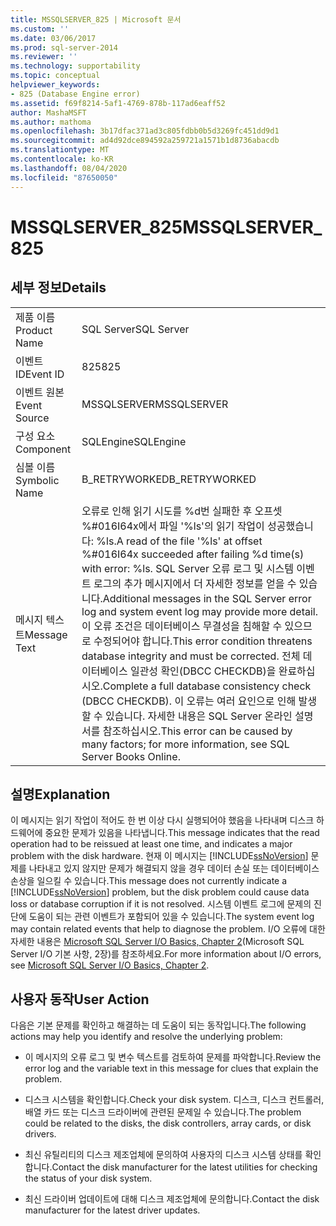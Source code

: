 ```yaml
---
title: MSSQLSERVER_825 | Microsoft 문서
ms.custom: ''
ms.date: 03/06/2017
ms.prod: sql-server-2014
ms.reviewer: ''
ms.technology: supportability
ms.topic: conceptual
helpviewer_keywords:
- 825 (Database Engine error)
ms.assetid: f69f8214-5af1-4769-878b-117ad6eaff52
author: MashaMSFT
ms.author: mathoma
ms.openlocfilehash: 3b17dfac371ad3c805fdbb0b5d3269fc451dd9d1
ms.sourcegitcommit: ad4d92dce894592a259721a1571b1d8736abacdb
ms.translationtype: MT
ms.contentlocale: ko-KR
ms.lasthandoff: 08/04/2020
ms.locfileid: "87650050"
---
```

# <a name="mssqlserver_825"></a><span data-ttu-id="43f18-102">MSSQLSERVER_825</span><span class="sxs-lookup"><span data-stu-id="43f18-102">MSSQLSERVER_825</span></span>
    
## <a name="details"></a><span data-ttu-id="43f18-103">세부 정보</span><span class="sxs-lookup"><span data-stu-id="43f18-103">Details</span></span>  
  
|||  
|-|-|  
|<span data-ttu-id="43f18-104">제품 이름</span><span class="sxs-lookup"><span data-stu-id="43f18-104">Product Name</span></span>|<span data-ttu-id="43f18-105">SQL Server</span><span class="sxs-lookup"><span data-stu-id="43f18-105">SQL Server</span></span>|  
|<span data-ttu-id="43f18-106">이벤트 ID</span><span class="sxs-lookup"><span data-stu-id="43f18-106">Event ID</span></span>|<span data-ttu-id="43f18-107">825</span><span class="sxs-lookup"><span data-stu-id="43f18-107">825</span></span>|  
|<span data-ttu-id="43f18-108">이벤트 원본</span><span class="sxs-lookup"><span data-stu-id="43f18-108">Event Source</span></span>|<span data-ttu-id="43f18-109">MSSQLSERVER</span><span class="sxs-lookup"><span data-stu-id="43f18-109">MSSQLSERVER</span></span>|  
|<span data-ttu-id="43f18-110">구성 요소</span><span class="sxs-lookup"><span data-stu-id="43f18-110">Component</span></span>|<span data-ttu-id="43f18-111">SQLEngine</span><span class="sxs-lookup"><span data-stu-id="43f18-111">SQLEngine</span></span>|  
|<span data-ttu-id="43f18-112">심볼 이름</span><span class="sxs-lookup"><span data-stu-id="43f18-112">Symbolic Name</span></span>|<span data-ttu-id="43f18-113">B_RETRYWORKED</span><span class="sxs-lookup"><span data-stu-id="43f18-113">B_RETRYWORKED</span></span>|  
|<span data-ttu-id="43f18-114">메시지 텍스트</span><span class="sxs-lookup"><span data-stu-id="43f18-114">Message Text</span></span>|<span data-ttu-id="43f18-115">오류로 인해 읽기 시도를 %d번 실패한 후 오프셋 %#016I64x에서 파일 '%ls'의 읽기 작업이 성공했습니다: %ls.</span><span class="sxs-lookup"><span data-stu-id="43f18-115">A read of the file '%ls' at offset %#016I64x succeeded after failing %d time(s) with error: %ls.</span></span> <span data-ttu-id="43f18-116">SQL Server 오류 로그 및 시스템 이벤트 로그의 추가 메시지에서 더 자세한 정보를 얻을 수 있습니다.</span><span class="sxs-lookup"><span data-stu-id="43f18-116">Additional messages in the SQL Server error log and system event log may provide more detail.</span></span> <span data-ttu-id="43f18-117">이 오류 조건은 데이터베이스 무결성을 침해할 수 있으므로 수정되어야 합니다.</span><span class="sxs-lookup"><span data-stu-id="43f18-117">This error condition threatens database integrity and must be corrected.</span></span> <span data-ttu-id="43f18-118">전체 데이터베이스 일관성 확인(DBCC CHECKDB)을 완료하십시오.</span><span class="sxs-lookup"><span data-stu-id="43f18-118">Complete a full database consistency check (DBCC CHECKDB).</span></span> <span data-ttu-id="43f18-119">이 오류는 여러 요인으로 인해 발생할 수 있습니다. 자세한 내용은 SQL Server 온라인 설명서를 참조하십시오.</span><span class="sxs-lookup"><span data-stu-id="43f18-119">This error can be caused by many factors; for more information, see SQL Server Books Online.</span></span>|  
  
## <a name="explanation"></a><span data-ttu-id="43f18-120">설명</span><span class="sxs-lookup"><span data-stu-id="43f18-120">Explanation</span></span>  
 <span data-ttu-id="43f18-121">이 메시지는 읽기 작업이 적어도 한 번 이상 다시 실행되어야 했음을 나타내며 디스크 하드웨어에 중요한 문제가 있음을 나타냅니다.</span><span class="sxs-lookup"><span data-stu-id="43f18-121">This message indicates that the read operation had to be reissued at least one time, and indicates a major problem with the disk hardware.</span></span> <span data-ttu-id="43f18-122">현재 이 메시지는 [!INCLUDE[ssNoVersion](../../includes/ssnoversion-md.md)] 문제를 나타내고 있지 않지만 문제가 해결되지 않을 경우 데이터 손실 또는 데이터베이스 손상을 일으킬 수 있습니다.</span><span class="sxs-lookup"><span data-stu-id="43f18-122">This message does not currently indicate a [!INCLUDE[ssNoVersion](../../includes/ssnoversion-md.md)] problem, but the disk problem could cause data loss or database corruption if it is not resolved.</span></span> <span data-ttu-id="43f18-123">시스템 이벤트 로그에 문제의 진단에 도움이 되는 관련 이벤트가 포함되어 있을 수 있습니다.</span><span class="sxs-lookup"><span data-stu-id="43f18-123">The system event log may contain related events that help to diagnose the problem.</span></span> <span data-ttu-id="43f18-124">I/O 오류에 대한 자세한 내용은 [Microsoft SQL Server I/O Basics, Chapter 2](/previous-versions/sql/sql-server-2005/administrator/cc917726(v=technet.10))(Microsoft SQL Server I/O 기본 사항, 2장)를 참조하세요.</span><span class="sxs-lookup"><span data-stu-id="43f18-124">For more information about I/O errors, see [Microsoft SQL Server I/O Basics, Chapter 2](/previous-versions/sql/sql-server-2005/administrator/cc917726(v=technet.10)).</span></span>  
  
## <a name="user-action"></a><span data-ttu-id="43f18-125">사용자 동작</span><span class="sxs-lookup"><span data-stu-id="43f18-125">User Action</span></span>  
 <span data-ttu-id="43f18-126">다음은 기본 문제를 확인하고 해결하는 데 도움이 되는 동작입니다.</span><span class="sxs-lookup"><span data-stu-id="43f18-126">The following actions may help you identify and resolve the underlying problem:</span></span>  
  
-   <span data-ttu-id="43f18-127">이 메시지의 오류 로그 및 변수 텍스트를 검토하여 문제를 파악합니다.</span><span class="sxs-lookup"><span data-stu-id="43f18-127">Review the error log and the variable text in this message for clues that explain the problem.</span></span>  
  
-   <span data-ttu-id="43f18-128">디스크 시스템을 확인합니다.</span><span class="sxs-lookup"><span data-stu-id="43f18-128">Check your disk system.</span></span> <span data-ttu-id="43f18-129">디스크, 디스크 컨트롤러, 배열 카드 또는 디스크 드라이버에 관련된 문제일 수 있습니다.</span><span class="sxs-lookup"><span data-stu-id="43f18-129">The problem could be related to the disks, the disk controllers, array cards, or disk drivers.</span></span>  
  
-   <span data-ttu-id="43f18-130">최신 유틸리티의 디스크 제조업체에 문의하여 사용자의 디스크 시스템 상태를 확인합니다.</span><span class="sxs-lookup"><span data-stu-id="43f18-130">Contact the disk manufacturer for the latest utilities for checking the status of your disk system.</span></span>  
  
-   <span data-ttu-id="43f18-131">최신 드라이버 업데이트에 대해 디스크 제조업체에 문의합니다.</span><span class="sxs-lookup"><span data-stu-id="43f18-131">Contact the disk manufacturer for the latest driver updates.</span></span>  
  
  

